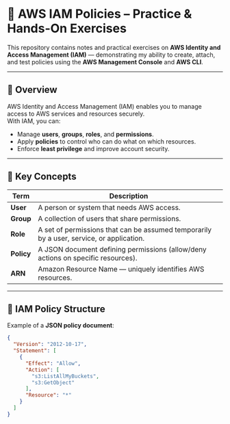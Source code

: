 # 🔐 AWS IAM Policies – Practice & Hands-On Exercises

This repository contains notes and practical exercises on **AWS Identity and Access Management (IAM)** — demonstrating my ability to create, attach, and test policies using the **AWS Management Console** and **AWS CLI**.

---

## 🚀 Overview

AWS Identity and Access Management (IAM) enables you to manage access to AWS services and resources securely.  
With IAM, you can:

- Manage **users**, **groups**, **roles**, and **permissions**.
- Apply **policies** to control who can do what on which resources.
- Enforce **least privilege** and improve account security.

---

## 🧠 Key Concepts

| Term | Description |
|------|--------------|
| **User** | A person or system that needs AWS access. |
| **Group** | A collection of users that share permissions. |
| **Role** | A set of permissions that can be assumed temporarily by a user, service, or application. |
| **Policy** | A JSON document defining permissions (allow/deny actions on specific resources). |
| **ARN** | Amazon Resource Name — uniquely identifies AWS resources. |

---

## 🧩 IAM Policy Structure

Example of a **JSON policy document**:

```json
{
  "Version": "2012-10-17",
  "Statement": [
    {
      "Effect": "Allow",
      "Action": [
        "s3:ListAllMyBuckets",
        "s3:GetObject"
      ],
      "Resource": "*"
    }
  ]
}